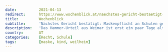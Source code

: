 ```yaml
---
date:          2021-04-13
redirect:      https://www.wochenblick.at/naechstes-gericht-bestaetigt-maskenpflicht-an-schulen-gefaehrdet-kindeswohl/
title:         Wochenblick
subtitle:      'Nächstes Gericht bestätigt: Maskenpflicht an Schulen gefährdet Kindeswohl'
description:   'Das Hammer-Urteil aus Weimar ist erst ein paar Tage alt – und schon legen Vertreter der Justiz nach. Nach den bahnbrechenden Erkenntnissen in Thüringen befand auch das Familiengericht in Weilheim (Oberbayern), dass Schulkindern keine Pflicht zur Maskentracht zugemutet werden kann.  Stellte das Amtsgericht im Nachbarbundesland vor allem die Unverhältnismäßigkeit und Unnachvollziehbarkeit der Maßnahme heraus, argumentierte […]'
country:       AT
categories:    [Recht, Schule]
tags:          [maske, kind, weilheim]
---
```

